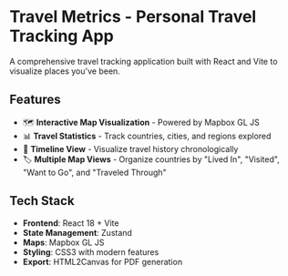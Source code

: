 # Travel Metrics - Personal Travel Tracking App

A comprehensive travel tracking application built with React and Vite to visualize places you've been.

## Features

- 🗺️ **Interactive Map Visualization** - Powered by Mapbox GL JS
- 📊 **Travel Statistics** - Track countries, cities, and regions explored
- 📅 **Timeline View** - Visualize travel history chronologically
- 🏷️ **Multiple Map Views** - Organize countries by "Lived In", "Visited", "Want to Go", and "Traveled Through"

## Tech Stack

- **Frontend**: React 18 + Vite
- **State Management**: Zustand
- **Maps**: Mapbox GL JS
- **Styling**: CSS3 with modern features
- **Export**: HTML2Canvas for PDF generation
